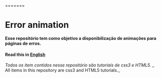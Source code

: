 =======
# Error animation
 **Esse repositório tem como objetivo a disponibilização de animações para páginas de erros.**

#### Read this in [English](translation/english.md)
 _Todos os item contidos nesse repositório são tutoriais de css3 e HTML5._
_ All items in this repository are css3 and HTML5 tutorials._
